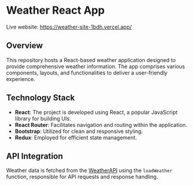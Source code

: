 # Weather React App
Live website: https://weather-site-1bdh.vercel.app/

## Overview

This repository hosts a React-based weather application designed to provide comprehensive weather information. The app comprises various components, layouts, and functionalities to deliver a user-friendly experience.

## Technology Stack

- **React**: The project is developed using React, a popular JavaScript library for building UIs.
- **React Router**: Facilitates navigation and routing within the application.
- **Bootstrap**: Utilized for clean and responsive styling.
- **Redux**: Employed for efficient state management.

## API Integration

Weather data is fetched from the [WeatherAPI](https://www.weatherapi.com/) using the `loadWeather` function, responsible for API requests and response handling.

